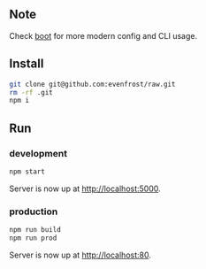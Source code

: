 ## Note
Check [boot](https://github.com/evenfrost/boot) for more modern config and CLI usage.

## Install

```bash
git clone git@github.com:evenfrost/raw.git
rm -rf .git
npm i
```
## Run

### development

```bash
npm start
```
Server is now up at [http://localhost:5000](http://localhost:5000).

### production

```bash
npm run build
npm run prod
```
Server is now up at [http://localhost:80](http://localhost:80).

